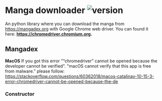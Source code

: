 # Manga downloader ![version](https://img.shields.io/badge/version-1.0.0-blue.svg)

An python library where you can download the manga from https://mangadex.org with Google Chrome web driver. 
You can found it here: **https://chromedriver.chromium.org.**


## Mangadex 

  **MacOS** 
  If you got this error "“chromedriver” cannot be opened because the developer cannot be verified". "macOS cannot verify that this app is free from malware."
  please follow: https://stackoverflow.com/questions/60362018/macos-catalinav-10-15-3-error-chromedriver-cannot-be-opened-because-the-de

### Constructor
